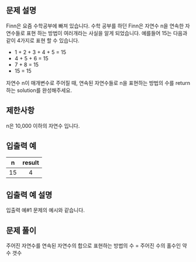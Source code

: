 ## 문제 설명

Finn은 요즘 수학공부에 빠져 있습니다. 수학 공부를 하던 Finn은 자연수 n을 연속한 자연수들로 표현 하는 방법이 여러개라는 사실을 알게 되었습니다. 예를들어 15는 다음과 같이 4가지로 표현 할 수 있습니다.

- 1 + 2 + 3 + 4 + 5 = 15
- 4 + 5 + 6 = 15
- 7 + 8 = 15
- 15 = 15

자연수 n이 매개변수로 주어질 때, 연속된 자연수들로 n을 표현하는 방법의 수를 return하는 solution를 완성해주세요.

## 제한사항

n은 10,000 이하의 자연수 입니다.

## 입출력 예

|  n  | result |
| :-: | :----: |
| 15  |   4    |

## 입출력 예 설명

입출력 예#1
문제의 예시와 같습니다.

## 문제 풀이

주어진 자연수를 연속된 자연수의 합으로 표현하는 방법의 수 = 주어진 수의 홀수인 약수 갯수
